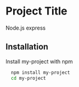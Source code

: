 
# Project Title

Node.js express


## Installation

Install my-project with npm

```bash
  npm install my-project
  cd my-project
```
    
